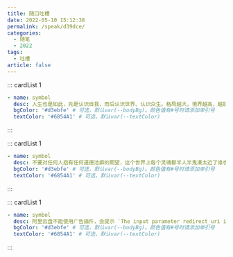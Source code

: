```yaml
---
title: 随口吐槽
date: 2022-05-10 15:12:38
permalink: /speak/d39dce/
categories:
  - 随笔
  - 2022
tags:
  - 吐槽
article: false
---
```


<InArticleAdsense
    data-ad-client="ca-pub-1725717718088510"
    data-ad-slot="4281148213">
</InArticleAdsense>

::: cardList 1
```yaml
- name: symbol
  desc: 人生也是如此，先是认识自我，而后认识世界、认识众生。格局越大，境界越高，越能超脱凡人之外，不为俗世所累。<br/>常听人说，格局决定命运，想来便是如此。格局大了，生活就顺了，命运自然垂青于你。
  bgColor: '#d3ebfe' # 可选，默认var(--bodyBg)。颜色值有#号时请添加单引号
  textColor: '#6854A1' # 可选，默认var(--textColor)
```
:::

::: cardList 1
```yaml
- name: symbol
  desc: 不要对任何人抱有任何道德洁癖的期望，这个世界上每个灵魂都半人半鬼凑太近了谁也没法看
  bgColor: '#d3ebfe' # 可选，默认var(--bodyBg)。颜色值有#号时请添加单引号
  textColor: '#6854A1' # 可选，默认var(--textColor)
```
:::

::: cardList 1
```yaml
- name: symbol
  desc: 阿里云盘不能使用广告插件，会提示 `The input parameter redirect_uri is not valid.` 关掉就好了，这个设定完全无聊啊，你本来就没啥广告结果非要搞一个这玩意
  bgColor: '#d3ebfe' # 可选，默认var(--bodyBg)。颜色值有#号时请添加单引号
  textColor: '#6854A1' # 可选，默认var(--textColor)
```
:::